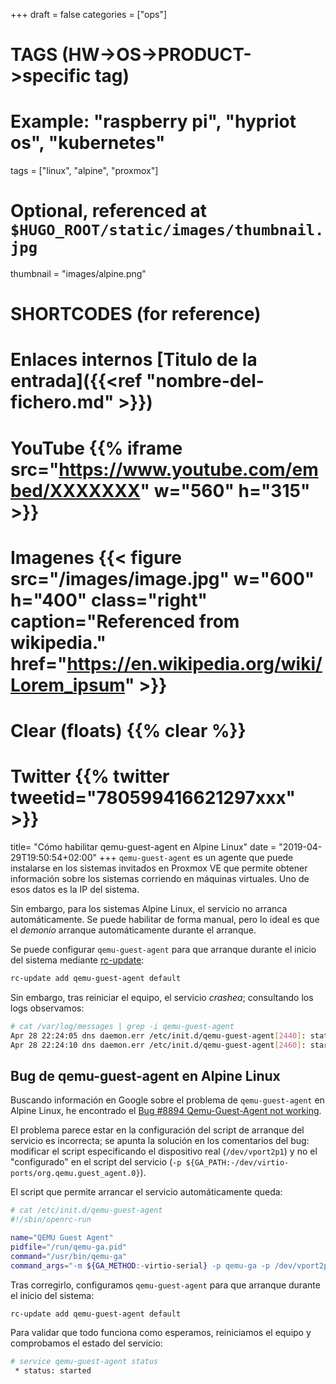 +++
draft = false
categories = ["ops"]
# TAGS (HW->OS->PRODUCT->specific tag)
# Example: "raspberry pi", "hypriot os", "kubernetes"

tags = ["linux", "alpine", "proxmox"]

# Optional, referenced at `$HUGO_ROOT/static/images/thumbnail.jpg`
thumbnail = "images/alpine.png"

# SHORTCODES (for reference)

# Enlaces internos [Titulo de la entrada]({{<ref "nombre-del-fichero.md" >}})

# YouTube {{% iframe src="https://www.youtube.com/embed/XXXXXXX" w="560" h="315" >}}
# Imagenes {{< figure src="/images/image.jpg" w="600" h="400" class="right" caption="Referenced from wikipedia." href="https://en.wikipedia.org/wiki/Lorem_ipsum" >}}
# Clear (floats) {{% clear %}}
# Twitter {{% twitter tweetid="780599416621297xxx" >}}

title=  "Cómo habilitar qemu-guest-agent en Alpine Linux"
date = "2019-04-29T19:50:54+02:00"
+++
`qemu-guest-agent` es un agente que puede instalarse en los sistemas invitados en Proxmox VE que permite obtener información sobre los sistemas corriendo en máquinas virtuales.
Uno de esos datos es la IP del sistema.

Sin embargo, para los sistemas Alpine Linux, el servicio no arranca automáticamente.
Se puede habilitar de forma manual, pero lo ideal es que el _demonio_ arranque automáticamente durante el arranque.
<!--more-->

Se puede configurar `qemu-guest-agent` para que arranque durante el inicio del sistema mediante [rc-update](https://old.calculate-linux.org/main/en/rc-update):

```bash
rc-update add qemu-guest-agent default
```

Sin embargo, tras reiniciar el equipo, el servicio _crashea_; consultando los logs observamos:

```bash
# cat /var/log/messages | grep -i qemu-guest-agent
Apr 28 22:24:05 dns daemon.err /etc/init.d/qemu-guest-agent[2440]: status: crashed
Apr 28 22:24:10 dns daemon.err /etc/init.d/qemu-guest-agent[2460]: start-stop-daemon: no matching processes found
```

## Bug de qemu-guest-agent en Alpine Linux

Buscando información en Google sobre el problema de `qemu-guest-agent` en Alpine Linux, he encontrado el [Bug #8894 Qemu-Guest-Agent not working](https://bugs.alpinelinux.org/issues/8894).

El problema parece estar en la configuración del script de arranque del servicio es incorrecta; se apunta la solución en los comentarios del bug: modificar el script especificando el dispositivo real (`/dev/vport2p1`) y no el "configurado" en el script del servicio (`-p ${GA_PATH:-/dev/virtio-ports/org.qemu.guest_agent.0}`).

El script que permite arrancar el servicio automáticamente queda:

```bash
# cat /etc/init.d/qemu-guest-agent
#!/sbin/openrc-run

name="QEMU Guest Agent"
pidfile="/run/qemu-ga.pid"
command="/usr/bin/qemu-ga"
command_args="-m ${GA_METHOD:-virtio-serial} -p qemu-ga -p /dev/vport2p1 -l /var/log/qemu-ga.log -d"
```

Tras corregirlo, configuramos `qemu-guest-agent` para que arranque durante el inicio del sistema:

```bash
rc-update add qemu-guest-agent default
```

Para validar que todo funciona como esperamos, reiniciamos el equipo y comprobamos el estado del servicio:

```bash
# service qemu-guest-agent status
 * status: started
```